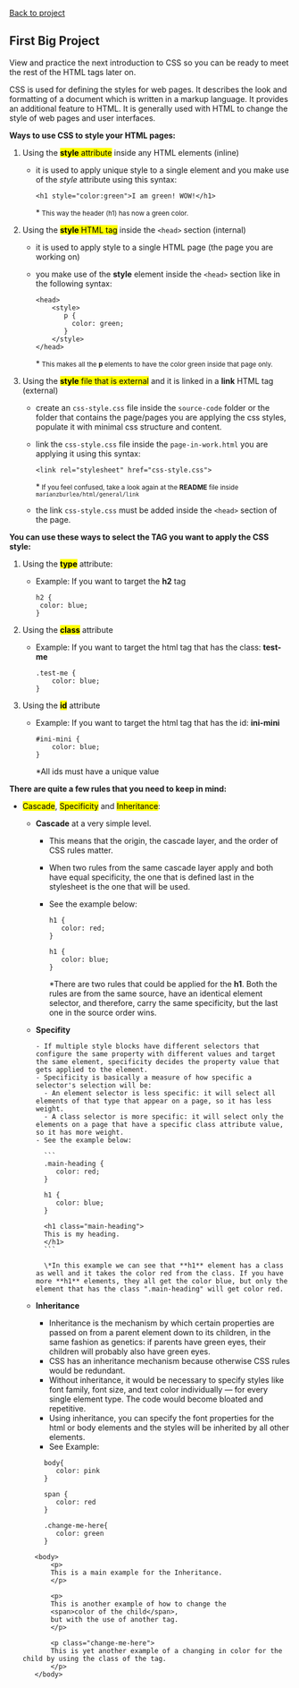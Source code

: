 [Back to project](../README.md)

## First Big Project

View and practice the next introduction to CSS so you can be ready to meet the rest of the HTML tags later on.

CSS is used for defining the styles for web pages. It describes the look and formatting of a document which is written in a markup language. It provides an additional feature to HTML. It is generally used with HTML to change the style of web pages and user interfaces.

**Ways to use CSS to style your HTML pages:**

1. Using the
   <mark>**style** attribute</mark>
   inside any HTML elements (inline)

   - it is used to apply unique style to a single element and you make use of the _style_ attribute using this syntax:

     `<h1 style="color:green">I am green! WOW!</h1>`

     \*<small> This way the header (h1) has now a green color.
     </small>

1. Using the
   <mark>**style** HTML tag</mark>
   inside the `<head>` section (internal)

   - it is used to apply style to a single HTML page (the page you are working on)
   - you make use of the **style** element inside the `<head>` section like in the following syntax:

     ```
     <head>
         <style>
            p {
              color: green;
            }
         </style>
     </head>
     ```

     \*<small>
     This makes all the **p** elements to have the color green inside that page only.
     </small>

1. Using the
   <mark>**style** file that is external</mark>
   and it is linked in a **link** HTML tag (external)

   - create an `css-style.css` file inside the `source-code` folder or the folder that contains the page/pages you are applying the css styles, populate it with minimal css structure and content.
   - link the `css-style.css` file inside the `page-in-work.html` you are applying it using this syntax:

     `<link rel="stylesheet" href="css-style.css">`

     \*<small>
     If you feel confused, take a look again at the **README** file inside `marianzburlea/html/general/link`
     </small>

   - the link `css-style.css` must be added inside the `<head>` section of the page.

**You can use these ways to select the TAG you want to apply the CSS style:**

1. Using the <mark>**type**</mark> attribute:

   - Example: If you want to target the **h2** tag

     ```
     h2 {
      color: blue;
     }
     ```

1. Using the <mark>**class**</mark> attribute

   - Example: If you want to target the html tag that has the class: **test-me**

     ```
     .test-me {
         color: blue;
     }
     ```

1. Using the <mark>**id**</mark> attribute

   - Example: If you want to target the html tag that has the id: **ini-mini**

     ```
     #ini-mini {
         color: blue;
     }
     ```

     \*All ids must have a unique value

**There are quite a few rules that you need to keep in mind:**

- <mark>Cascade</mark>, <mark>Specificity</mark> and <mark>Inheritance</mark>:

  - **Cascade** at a very simple level.

    - This means that the origin, the cascade layer, and the order of CSS rules matter.
    - When two rules from the same cascade layer apply and both have equal specificity, the one that is defined last in the stylesheet is the one that will be used.
    - See the example below:

      ```
      h1 {
         color: red;
      }

      h1 {
         color: blue;
      }
      ```

      \*There are two rules that could be applied for the **h1**. Both the rules are from the same source, have an identical element selector, and therefore, carry the same specificity, but the last one in the source order wins.

  - **Specifity**

        - If multiple style blocks have different selectors that configure the same property with different values and target the same element, specificity decides the property value that gets applied to the element.
        - Specificity is basically a measure of how specific a selector's selection will be:
          - An element selector is less specific: it will select all elements of that type that appear on a page, so it has less weight.
          - A class selector is more specific: it will select only the elements on a page that have a specific class attribute value, so it has more weight.
        - See the example below:

          ```
          .main-heading {
             color: red;
          }

          h1 {
             color: blue;
          }

          <h1 class="main-heading">
          This is my heading.
          </h1>
          ```

          \*In this example we can see that **h1** element has a class as well and it takes the color red from the class. If you have more **h1** elements, they all get the color blue, but only the element that has the class ".main-heading" will get color red.

  - **Inheritance**

    - Inheritance is the mechanism by which certain properties are passed on from a parent element down to its children, in the same fashion as genetics: if parents have green eyes, their children will probably also have green eyes.
    - CSS has an inheritance mechanism because otherwise CSS rules would be redundant.
    - Without inheritance, it would be necessary to specify styles like font family, font size, and text color individually — for every single element type. The code would become bloated and repetitive.
    - Using inheritance, you can specify the font properties for the html or body elements and the styles will be inherited by all other elements.
    - See Example:

    ```
      body{
         color: pink
      }

      span {
         color: red
      }

      .change-me-here{
         color: green
      }
    ```

  ```
     <body>
         <p>
         This is a main example for the Inheritance.
         </p>

         <p>
         This is another example of how to change the
         <span>color of the child</span>,
         but with the use of another tag.
         </p>

         <p class="change-me-here">
         This is yet another example of a changing in color for the child by using the class of the tag.
         </p>
     </body>
  ```

    <!-- - When you reach a moment of good understanding, after enough discover, trial and error with experimental css files, create an `README.md` file to make use of all the recent discoveries and summarise your experience.

### Mimimum tags knowledge to build a website

#### Top tags used to style your html pages for your web site

##### Must Know CSS properties

1. the `color` property `````````` - color, background & font section - @iulia-zburlea
1. the `background-color` property - section: color, background & font - @MariaTeo
1. the `background-image` property - section: color, background & font - @MariaTeo
1. the `display` property `````````- section: display-min-max-width-height - @MariaTeo
1. the `height` property ``````````- section: color, background & font - @MariaTeo
1. the `width` property ```````````- section: color, background & font - @MariaTeo
1. the `min-width` property ```````- section: display-min-max-width-height - @MariaTeo
1. the `min-height` property ``````- section: display-min-max-width-height - @MariaTeo
1. the `max-height` property ``````- section: display-min-max-width-height - @MariaTeo
1. the `max-width` property ```````- section: display-min-max-width-height - @MariaTeo
1. the `margin` property ``````````- section: margin & padding section - @iulia-zburlea
1. the `padding` property `````````- section: margin & padding section - @iulia-zburlea
1. the `border` property ``````````- section: border - @iulia-zburlea
1. the `border-color` property ````- section: border - @iulia-zburlea
1. the `border-width` property ````- section: border - @iulia-zburlea
1. the `border-style` property ````- section: border - @iulia-zburlea
1. the `border-radius` property ```- section: border - @iulia-zburlea
1. the `font` property ````````````- section: color, background & font - @iulia-zburlea
1. the `font-family` property `````- section: color, background & font - @iulia-zburlea
1. the `font-style` property ``````- section: color, background & font - @iulia-zburlea
1. the `font-weight` property `````- section: color, background & font - @iulia-zburlea
1. the `font-size` property ```````- section: color, background & font - @iulia-zburlea
1. the `position` property ````````- section: position & z-index - @MariaTeo
1. the `z-index` property `````````- section: position & z-index - @MariaTeo

   ##### CSS Selectors

1. the `:active` property ````- section: general/css-selectors - @MariaTeo
1. the `:hover` property `````- section: general/css-selectors - @MariaTeo
1. the `:visited` property ```- section: general/css-selectors - @MariaTeo
1. the `:link` property ``````- section: general/css-selectors - @MariaTeo

1. the `:enabled` property ````- section: general/css-selectors - @iulia-zburlea
1. the `:disabled` property ```- section: general/css-selectors - @iulia-zburlea
1. the `:checked` property ````- section: general/css-selectors - @iulia-zburlea

1. the `::before` property ````- section: general/css-selectors - @MariaTeo
1. the `::after` property `````- section: general/css-selectors - @MariaTeo

1. the `:first-child` property ````````- section: general/css-selectors - @MariaTeo
1. the `:only-child` property `````````- section: general/css-selectors - @MariaTeo
1. the `:nth-child()` property ````````- section: general/css-selectors - @MariaTeo
1. the `:last-child` property `````````- section: general/css-selectors - @MariaTeo
1. the `:nth-last-child()` property ```- section: general/css-selectors - @MariaTeo

1. the `:first-of-type` property `````` - section: general/css-selectors - @iulia-zburlea
1. the `:only-of-type` property ``````` - section: general/css-selectors - @iulia-zburlea
1. the `:nth-of-type` property ```````` - section: general/css-selectors - @iulia-zburlea
1. the `:nth-last-of-type` property ``` - section: general/css-selectors - @iulia-zburlea
1. the `:last-of-type` property ``````` - section: general/css-selectors - @iulia-zburlea

1. the `:first-letter` property ``````` - section: general/css-selectors - @iulia-zburlea
1. the `:first-line` property ````````` - section: general/css-selectors - @iulia-zburlea

1. the `:root` property - section: general/css-selectors - @mariateo
1. the `:selection` property - section: general/css-selectors - @mariateo
1. the `:focus` property - section: general/css-selectors - @mariateo
1. the `:empty` property - section: general/css-selectors - @mariateo
1. the `:target` property - section: general/css-selectors - @mariateo
1. the `:lang()` property - section: general/css-selectors - @mariateo
1. the `:not()` property - section: general/css-selectors - @mariateo

   ##### Backgound Properties

1. the `backgroung` property ```````- section: general/background - @mariateo
1. the `background-attachment` property ```````- section: general/background - @mariateo
1. the `background-color` property - See intro/color-font-and-background
1. the `background-image`tproperty - See intro/color-font-and-background
1. the `background-position` property ```````- section: general/background - @mariateo
1. the `background-repeat` property ```````- section: general/background - @mariateo
1. the `background-clip` property ```````- section: general/background - @mariateo
1. the `background-origin` property ```````- section: general/background - @mariateo
1. the `background-size` property ```````- section: general/background - @mariateo

   ##### Color Properties

1. the `color-profile` property
1. the `opacity` property
1. the `rendering-intent` property

   ##### Border and Outline Properties

1. the `border` property - See Must Know Tags
1. the `border-top` property
1. the `border-right` property
1. the `border-bottom` property
1. the `border-left` property

1. the `border-color` property - See Must Know Tags
1. the `border-top-color` property
1. the `border-right-color` property
1. the `border-bottom-color` property
1. the `border-left-color` property

1. the `border-style` property - See Must Know Tags
1. the `border-top-style` property
1. the `border-right-style` property
1. the `border-bottom-style` property
1. the `border-left-style` property

1. the `border-width` property - See Must Know Tags
1. the `border-top-width` property
1. the `border-right-width` property
1. the `border-bottom-width` property
1. the `border-left-width` property

1. the `outline` property
1. the `outline-color` property
1. the `outline-style` property
1. the `outline-width` property

1. the `border-image` property
1. the `border-image-repeat` property
1. the `border-image-outset` property
1. the `border-image-slice` property
1. the `border-image-source` property
1. the `border-image-width` property

1. the `border-radius` property - See Must Know Tags
1. the `border-top-right-radius` property
1. the `border-top-left-radius` property
1. the `border-bottom-right-radius` property
1. the `border-bottom-left-radius` property
1. the `box-decoration-break` property
1. the `box-shadow/box-shadow` property

   ##### Box Properties

1. the `overflow-x` property
1. the `overflow-y` property
1. the `overflow-style` property
1. the `rotation` property
1. the `rotation-point` property

   ##### Linebox Properties

1. the `alignment-adjust` property
1. the `alignment-baseline` property

1. the `baseline-shift` property
1. the `dominant-baseline` property

1. the `drop-initial-before-align` property
1. the `drop-initial-after-adjust` property
1. the `drop-initial-size` property
1. the `drop-initial-value` property

1. the `inline-box-align` property

1. the `line-stacking` property
1. the `line-stacking-ruby` property
1. the `line-stacking-shift` property
1. the `line-stacking-strategy` property

1. the `text-height` property

   ##### Flexible Box Properties

1. the `box-align` property
1. the `box-direction` property
1. the `box-flex` property
1. the `box-flex-group` property
1. the `box-lines` property
1. the `box-ordinal-group` property
1. the `box-orient` property
1. the `box-pack` property

   ##### Dimension Properties

1. the `height` property - See Must Know Tags ````- @MariaTeo
1. the `width` property - See Must Know Tags `````- @MariaTeo

1. the `min-heigth` property - See intro/display-min-max-width-height ````- @MariaTeo
1. the `max-heigth` property - See intro/display-min-max-width-height ````- @MariaTeo
1. the `min-width` property - See intro/display-min-max-width-height ````- @MariaTeo
1. the `max-width` property - See intro/display-min-max-width-height ````- @MariaTeo

   ##### Margin Properties

1. the `margin` property - See Must Know Tags
1. the `margin-bottom` property
1. the `margin-top` property
1. the `margin-left` property
1. the `margin-right` property

   ##### Padding Properties

1. the `padding` property - See Must Know Tags
1. the `padding-bottom` property
1. the `padding-top` property
1. the `padding-left` property
1. the `padding-right` property

   ##### Positioning Properties

1. the `position` property

1. the `bottom` property
1. the `top` property
1. the `left` property
1. the `right` property

1. the `display` property
1. the `visibility` property
1. the `overflow` property

1. the `float` property
1. the `clear` property

1. the `clip` property
1. the `clip-path` property

1. the `cursor` property
1. the `z-index` property

   ##### Font Properties

1. the `font` property - See Must Know Tags
1. the `font-family` property - See Must Know Tags
1. the `font-style` property - See Must Know Tags
1. the `font-variant` property
1. the `@font-face` property
1. the `font-size-adjust` property
1. the `font-size` property - See Must Know Tags
1. the `font-stretch` property

   ##### Text Properties

1. the `color` property - See Must Know Tags

1. the `direction` property
1. the `line-height` property
1. the `text-decoration` property
1. the `text-indent` property
1. the `text-transform` property

1. the `letter-spacing` property
1. the `word-spacing` property

1. the `text-align` property
1. the `vertical-align` property
1. the `text-align-last` property

1. the `hanging-punctuation` property
1. the `punctuation-trim` property

1. the `text-justify` property
1. the `text-outline` property
1. the `text-overflow` property
1. the `text-shadow` property

1. the `text-wrap` property
1. the `word-break` property
1. the `word-wrap` property

1. the `unicode-bidi` property
1. the `white-space` property

   ##### Speech Properties

1. the `mark` property
1. the `mark-before` property
1. the `mark-after` property

1. the `rest` property
1. the `rest-before` property
1. the `rest-after` property

1. the `voice-balance` property
1. the `voice-duration` property
1. the `voice-pitch` property
1. the `voice-range` property
1. the `voice-rate` property
1. the `voice-stress` property
1. the `voice-volume` property

1. the `phonemes` property

   ##### Grid Properties

1. the `grid-columns` property
1. the `grid-rows` property

   ##### Table Properties

1. the `border-spacing` property
1. the `border-collapse` property
1. the `empty-cells` property

1. the `table-layout` property
1. the `caption-side` property

   ##### Multi-column Properties

1. the `columns` property
1. the `column-count` property
1. the `column-fill` property
1. the `column-width` property
1. the `column-span` propertys
1. the `column-gap` property

1. the `column-rule` property
1. the `column-rule-color` property
1. the `column-rule-style` property
1. the `column-rule-width` property

   ##### List Properties

1. the `list-style` property
1. the `list-style-image` property
1. the `list-style-position` property
1. the `list-style-type` property

##### Hyperlink Properties

1. the `target` property
1. the `target-name` property
1. the `target-new` property
1. the `target-position` property

   ##### Content and Paged Media Properties

1. the `bookmark-label` property
1. the `bookmark-level` property
1. the `bookmark-target` property

1. the `hyphenate-after` property
1. the `hyphenate-before` property
1. the `hyphenate-character` property
1. the `hyphenate-lines` property
1. the `hyphenate-resources` property

1. the `float-offset` property
1. the `hyphens` property
1. the `image-resolution` property
1. the `marks` property
1. the `string-set` property

   ##### Generated Content Properties

1. the `content` property
1. the `counter-increment` property
1. the `counter-reset` property
1. the `quotes` property
1. the `crop` property
1. the `move-to` property
1. the `page-policy` property

   ##### Marquee Properties

1. the `marque-direction` property
1. the `marque-play-count` property
1. the `marque-speed` property
1. the `marque-style` property

   ##### Paged Media Properties

1. the `page` property

1. the `fit` property
1. the `size` property

1. the `fit-position` property
1. the `image-orientation` property

   ##### Print Properties

1. the `orphans` property
1. the `widows` property

1. the `page-break-before` property
1. the `page-break-inside` property
1. the `page-breakafter` property

   ##### Ruby Properties

1. the `ruby-align` property
1. the `ruby-position` property
1. the `ruby-overhang` property

   ##### Animation Properties

1. the `@keyframes` property
1. the `animation` property
1. the `animation-name` property
1. the `animation-duration` property
1. the `animation-timing-function` property
1. the `animation-delay` property
1. the `animation-iteration-count` property
1. the `animation-direction` property
1. the `animation-play-state` property

   ##### 2D/3D Transform Properties

1. the `tranform` property
1. the `tranform-origin` property
1. the `tranform-style` property
1. the `perspective` property
1. the `perspective-origin` property
1. the `backface-visibility` property

   ##### Transition Properties

1. the `trasition` property
1. the `transition-property` property
1. the `transition-duration` property
1. the `transition-timing-function` property
1. the `transition-delay` property

   ##### User-interface Properties

1. the `appearance` property
1. the `box-sizing` property
1. the `icon` property
1. the `outline-offset` property
1. the `resize` property

1. the `nav-index` property
1. the `nav-up` property
1. the `nav-right` property
1. the `nav-down` property
1. the `nav-left` property

   ##### Other Properties

1. the `align-items` property
1. the `calc` property
1. the `url` property
1. the `hsl` property
1. the `hsla` property
1. the `justify-content` property
1. the `@media` property
1. the `opacity` property

1. the `flex-direction` property
1. the `flex-flow` property
1. the `flex-grow` property
1. the `flex-shrink` property
1. the `flex-wrap` property

1. the `rotateX` property
1. the `rotateY` property
1. the `rotateZ` property

1. the `scaleX` property
1. the `scaleY` property
1. the `scaleZ` property

1. the `translate` property
1. the `translateX` property
1. the `translateY` property
1. the `translateZ` property
1. the `translate3d` property

!--
Reference link no. 1:
https://lucidar.me/en/web-dev-class/lesson-2-09-most-used-css-properties/

Reference link no. 2:
https://developer.mozilla.org/en-US/docs/Learn/CSS

Reference link no. 3:
https://webplatform.github.io/docs/tutorials/inheritance_and_cascade/

Reference link no. 4:
https://www.script-tutorials.com/css-reference/#marquee

-->

@iulia-zburlea
@mariateo

